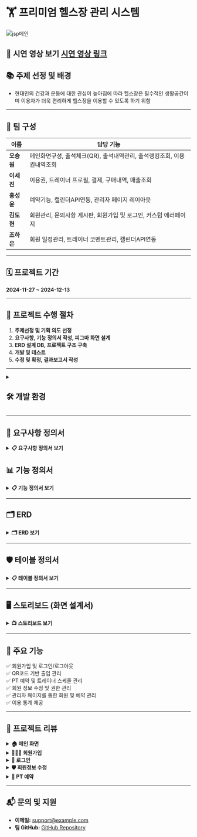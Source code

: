 
# 🏋️ **프리미엄 헬스장 관리 시스템**

![jsp메인](https://chestnut-blinker-ca6.notion.site/image/https%3A%2F%2Fprod-files-secure.s3.us-west-2.amazonaws.com%2F8cd794c0-c633-4008-b289-af6deeea8c4d%2Ffe1fbb5b-4dc0-461a-96a4-bcdabb325a44%2Fimage.png?table=block&id=169902bd-b12f-80eb-b7b9-cd98b3b4679a&spaceId=8cd794c0-c633-4008-b289-af6deeea8c4d&width=1420&userId=&cache=v2)



## 🎥 **시연 영상 보기** [시연 영상 링크](#) 


## 📚 **주제 선정 및 배경**
- 현대인의 건강과 운동에 대한 관심이 높아짐에 따라 헬스장은 필수적인 생활공간이며 이용자가 더욱 편리하게 헬스장을 이용할 수 있도록 하기 위함

---

## 👥 **팀 구성**

| **이름**   | **담당 기능**                       |
|-----------|----------------------------------|
| **오승원** | 메인화면구성, 출석체크(QR), 출석내역관리, 출석랭킹조회, 이용권내역조회 |
| **이세진** | 이용권, 트레이너 프로필, 결제, 구매내역, 매출조회 |
| **홍성윤** | 예약기능, 캘린더API연동, 관리자 페이지 레이아웃 |
| **김도현** | 회원관리, 문의사항 게시판, 회원가입 및 로그인, 커스텀 에러페이지 |
| **조하은** | 회원 일정관리, 트레이너 코멘트관리, 캘린더API연동 |

---

## 🗓️ **프로젝트 기간**
**2024-11-27 ~ 2024-12-13**

---

## 🚀 **프로젝트 수행 절차**
1. **주제선정 및 기획 의도 선정**  
2. **요구사항, 기능 정의서 작성, 피그마 화면 설계**  
3. **ERD 설계 DB, 프로젝트 구조 구축**  
4. **개발 및 테스트**  
5. **수정 및 확정, 결과보고서 작성**  

---

<details>
  <summary><h2>🛠️ <strong>개발 환경</strong></h2></summary>
  
  ![개발 환경 이미지](https://chestnut-blinker-ca6.notion.site/image/https%3A%2F%2Fprod-files-secure.s3.us-west-2.amazonaws.com%2F8cd794c0-c633-4008-b289-af6deeea8c4d%2Fa15b7295-4884-4d79-a760-47e8a23443c3%2Fimage.png?table=block&id=169902bd-b12f-8054-9a60-fc844af24385&spaceId=8cd794c0-c633-4008-b289-af6deeea8c4d&width=1090&userId=&cache=v2)

</details>


---

## 📑 **요구사항 정의서**
<details>
  <summary><strong>📋 요구사항 정의서 보기</strong></summary>
  
  - 요구사항 정의서
    ![image](https://github.com/user-attachments/assets/6628cdef-0e84-469a-9f1a-c7409b145b70)

</details>



## 📊 **기능 정의서**
<details>
  <summary><strong>📋 기능 정의서 보기</strong></summary>
  
  - 사용자(유저) 기능 정의서
    ![image](https://github.com/user-attachments/assets/36f473e1-be4c-412c-aa74-a4ae4850f6ea)

  - 관리자 기능 정의서
    ![image](https://github.com/user-attachments/assets/6e0eef6f-38a4-46fc-9309-9233e7c01a9a)

</details>

---

## 🗂️ **ERD**
<details>
  <summary><strong>🗂️ ERD 보기</strong></summary>
  
  ![ERD 이미지](https://chestnut-blinker-ca6.notion.site/image/https%3A%2F%2Fprod-files-secure.s3.us-west-2.amazonaws.com%2F8cd794c0-c633-4008-b289-af6deeea8c4d%2F2317d53d-12bb-40e1-bf7e-43a3f29dda8a%2Fimage.png?table=block&id=16b902bd-b12f-8032-8568-e03391399423&spaceId=8cd794c0-c633-4008-b289-af6deeea8c4d&width=1920&userId=&cache=v2)

</details>


---


## 🛡️ **테이블 정의서**
<details>
  <summary><strong>📋 테이블 정의서 보기</strong></summary>
  
  - 회원 테이블  
  - 예약 테이블  
  - 트레이너 테이블  
  - 출입 기록 테이블  
</details>

---

## 🖥️ **스토리보드 (화면 설계서)**
<details>
  <summary><strong>📺 스토리보드 보기</strong></summary>
  
  - 로그인 화면  
  - 메인 화면  
  - 예약 화면  
  - 관리자 화면  
</details>

---

## 🎯 **주요 기능**
✅ 회원가입 및 로그인/로그아웃  
✅ QR코드 기반 출입 관리  
✅ PT 예약 및 트레이너 스케줄 관리  
✅ 회원 정보 수정 및 권한 관리  
✅ 관리자 페이지를 통한 회원 및 예약 관리  
✅ 이용 통계 제공  

---

## 📝 **프로젝트 리뷰**

<details>
  <summary><strong>🏠 메인 화면</strong></summary>
  - 메인 페이지에서 핵심 기능에 대한 접근 제공  
</details>

<details>
  <summary><strong>🧑‍🤝‍🧑 회원가입</strong></summary>
  - 신규 사용자 등록 및 정보 입력  
</details>

<details>
  <summary><strong>🔑 로그인</strong></summary>
  - 사용자 로그인 및 세션 유지  
</details>

<details>
  <summary><strong>🛡️ 회원정보 수정</strong></summary>
  - 개인정보 수정 및 업데이트  
</details>

<details>
  <summary><strong>📅 PT 예약</strong></summary>
  - 트레이너와의 PT 일정 예약 및 확인  
</details>

---

## 📬 **문의 및 지원**
- **이메일:** support@example.com  
- **팀 GitHub:** [GitHub Repository](https://github.com/username/project)  







